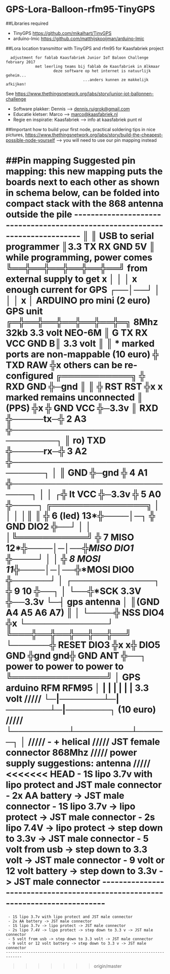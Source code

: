 ﻿# GPS-Lora-Balloon-rfm95-TinyGPS

##Libraries required
- TinyGPS       https://github.com/mikalhart/TinyGPS
- arduino-lmic  https://github.com/matthijskooijman/arduino-lmic

##Lora location transmittor with TinyGPS and rfm95 for Kaasfabriek project
```
  adjustment for fablab Kaasfabriek Junior IoT Baloon Challenge february 2017
             met leerling teams bij fablab de Kaasfabriek in Alkmaar
                     deze software op het internet is natuurlijk geheim...
                                  ...anders kunnen ze makkelijk afkijken!
```
See https://www.thethingsnetwork.org/labs/story/junior-iot-ballonnen-challenge

- Software plakker: Dennis --> dennis.ruigrok@gmail.com
- Educatie kletser: Marco --> marco@kaasfabriek.nl
- Regie en inspiratie: Kaasfabriek --> info at kaasfabriek punt nl

##Important
how to build your first node, practical soldering tips in nice pictures,
https://www.thethingsnetwork.org/labs/story/build-the-cheapest-possible-node-yourself
 --> you will need to use our pin mapping instead

##Pin mapping
    Suggested pin mapping:
    this new mapping puts the boards next to each other as shown in schema below,
          can be folded into compact stack with the 868 antenna outside the pile
    -----------------------------------------------------------------------------
                            ║                 ║ USB to serial programmer
                            ║3.3 TX RX GND 5V ║ while programming, power comes
                            ╚══╬══╬══╬══╬══╬══╝ from external supply to get
                               x  │  │  │  x    enough current for GPS
                               ┌──│──┘  │
                               │  │  x  │      ARDUINO pro mini (2 euro)
      GPS unit            ╔═╬══╬══╬══╬══╬══╬═╗ 8Mhz 32kb 3.3 volt
      NEO-6M              ║ G TX RX VCC GND B║
      3.3 volt            ║                  ║    * marked ports are non-mappable
      (10 euro)           ╬ TXD          RAW ╬x       others can be re-configured
     ╔═══════════╗        ╬ RXD          GND ╬─gnd
     ║           ║        ╬ RST          RST ╬x      x marked remains unconnected
     ║     (PPS) ╬x       ╬ GND          VCC ╬─3.3v
     ║       RXD ╬─────tx─╬ 2             A3 ╬────────────────────────────────┐
     ║  ro)  TXD ╬─────rx─╬ 3             A2 ╬──────────────────────────────┐ │
     ║       GND ╬─gnd    ╬ 4             A1 ╬────────────────────────────┐ │ │
    ┌╬  lt   VCC ╬─3.3v   ╬ 5             A0 ╬────┐    ╔═══════════════╗  │ │ │
    │║           ║        ╬ 6       (led) 13*╬────│─┐  ╬ GND      DIO2 ╬──┘ │ │
    │╚═══════════╝        ╬ 7        MISO 12*╬────│─│──╬*MISO     DIO1 ╬────┘ │
    │                     ╬ 8        MOSI 11*╬────│─│──╬*MOSI     DIO0 ╬──────┘
    │ ┌─────────────┐     ╬ 9             10 ╬──┐ │ └──╬*SCK      3.3V ╬──3.3v
    └─┤ gps antenna │     ║(GND A4 A5 A6 A7) ║  │ └────╬ NSS      DIO4 ╬x
      └─────────────┘     ╚═══╬══╬══╬══╬══╬══╝  └──────╬ RESET    DIO3 ╬x
                                                      x╬ DIO5      GND ╬gnd
                                                    gnd╬ GND       ANT ╬──┐
         power to    power to    power to              ╚═══════════════╝  │
          GPS       arduino     RFM                     RFM95             │
           | |       | |       | |                      3.3 volt         /////
           └─|───────┴─|───────┴─|───────┐              (10 euro)        /////
             └─────────┴─────────┴─────┐ │                               /////
                                       - +                       helical /////
                                JST female connector              868Mhz /////
     power supply suggestions:                                   antenna /////
<<<<<<< HEAD
     - 1S lipo 3.7v with lipo protect and JST male connector
     - 2x AA battery -> JST male connector
     - 1S lipo 3.7v -> lipo protect -> JST male connector
     - 2s lipo 7.4V -> lipo protect -> step down to 3.3v -> JST male connector
     - 5 volt from usb -> step down to 3.3 volt -> JST male connector
     - 9 volt or 12 volt battery -> step down to 3.3v -> JST male connector
    ----------------------------------------------------------------------------- 
=======
     - 1S lipo 3.7v with lipo protect and JST male connector 
     - 2x AA battery -> JST male connector                          
     - 1S lipo 3.7v -> lipo protect -> JST male connector                     
     - 2s lipo 7.4V -> lipo protect -> step down to 3.3 v -> JST male connector 
     - 5 volt from usb -> step down to 3.3 volt -> JST male connector          
     - 9 volt or 12 volt battery -> step down to 3.3 v -> JST male connector     
    ----------------------------------------------------------------------------- 
>>>>>>> origin/master
